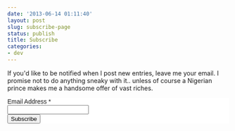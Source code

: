 ```yaml
---
date: '2013-06-14 01:11:40'
layout: post
slug: subscribe-page
status: publish
title: Subscribe
categories:
- dev
---
```


If you'd like to be notified when I post new entries, leave me your email. I promise not to do anything sneaky with it.. unless of course a Nigerian prince makes me a handsome offer of vast riches.

<!-- Begin MailChimp Signup Form -->
<link href="http://cdn-images.mailchimp.com/embedcode/classic-081711.css" rel="stylesheet" type="text/css">
<style type="text/css">
    #mc_embed_signup{background:#fff; clear:left; font:14px Helvetica,Arial,sans-serif; }
    /* Add your own MailChimp form style overrides in your site stylesheet or in this style block.
       We recommend moving this block and the preceding CSS link to the HEAD of your HTML file. */
</style>
<div id="mc_embed_signup">
<form action="http://karlshouler.us7.list-manage.com/subscribe/post?u=0f3b3f2313ed29f8901fefd4d&amp;id=b091786c4e" method="post" id="mc-embedded-subscribe-form" name="mc-embedded-subscribe-form" class="validate" target="_blank" novalidate>

<div class="mc-field-group" style="width:250px;">
    <label for="mce-EMAIL">Email Address  <span class="asterisk">*</span>
</label>
    <input type="email" value="" name="EMAIL" class="required email" id="mce-EMAIL">
</div>
    <div id="mce-responses" class="clear">
        <div class="response" id="mce-error-response" style="display:none"></div>
        <div class="response" id="mce-success-response" style="display:none"></div>
    </div>  <div class="clear"><input type="submit" value="Subscribe" name="subscribe" id="mc-embedded-subscribe" class="button"></div>
</form>
</div>

<!--End mc_embed_signup-->